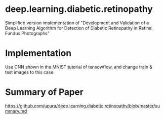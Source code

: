 deep.learning.diabetic.retinopathy
===
Simplified version implementation of "Development and Validation of a Deep Learning Algorithm for Detection of Diabetic Retinopathy in Retinal Fundus Photographs"

# Implementation
Use CNN shown in the MNIST tutorial of tensowflow, and change train & test images to this case

# Summary of Paper
https://github.com/upura/deep.learning.diabetic.retinopathy/blob/master/summary.md
